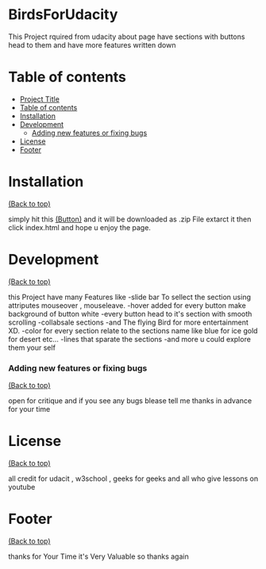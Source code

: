 # BirdsForUdacity

This Project rquired from udacity about page have sections with buttons head to them and have more features written down
# Table of contents

- [Project Title](#project-title)
- [Table of contents](#table-of-contents)
- [Installation](#installation)
- [Development](#development)
    - [Adding new features or fixing bugs](#adding-new-features-or-fixing-bugs)
- [License](#license)
- [Footer](#footer)

# Installation
[(Back to top)](#table-of-contents)

simply hit this [(Button)](https://github.com/ahmedeid533/udacity/archive/refs/heads/main.zip) and it will be downloaded as .zip File 
extarct it then click index.html and hope u enjoy the page.

# Development
[(Back to top)](#table-of-contents)

this Project have many Features like 
-slide bar To sellect the section using attriputes mouseover , mouseleave.
-hover added for every button make background of button white
-every button head to it's section with smooth scrolling
-collabsale sections
-and The flying Bird for more entertainment XD.
-color for every section relate to the sections name like blue for ice gold for desert etc...
-lines that sparate the sections 
-and more u could explore them your self 

### Adding new features or fixing bugs
[(Back to top)](#table-of-contents)

open for critique and if you see any bugs blease tell me thanks in advance for your time

# License
[(Back to top)](#table-of-contents)

all credit for udacit , w3school , geeks for geeks and all who give lessons on youtube

# Footer
[(Back to top)](#table-of-contents)

thanks for Your Time it's Very Valuable so thanks again

